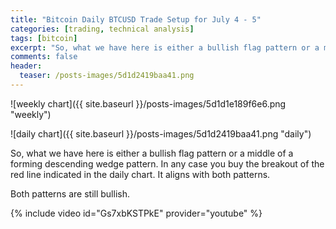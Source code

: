 ```yaml
---
title: "Bitcoin Daily BTCUSD Trade Setup for July 4 - 5"
categories: [trading, technical analysis]
tags: [bitcoin]
excerpt: "So, what we have here is either a bullish flag pattern or a middle of a forming descending wedge pattern. In any case you buy the breakout of the red line indicated in the daily chart. It aligns with both patterns."
comments: false
header:
  teaser: /posts-images/5d1d2419baa41.png
---
```


![weekly chart]({{ site.baseurl }}/posts-images/5d1d1e189f6e6.png "weekly")

![daily chart]({{ site.baseurl }}/posts-images/5d1d2419baa41.png "daily")

So, what we have here is either a bullish flag pattern or a middle of a forming descending wedge pattern. 
In any case you buy the breakout of the red line indicated in the daily chart. It aligns with both patterns.

Both patterns are still bullish.

{% include video id="Gs7xbKSTPkE" provider="youtube" %}
